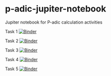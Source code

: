 # p-adic-jupiter-notebook
Jupiter notebook for P-adic calculation activities

Task 1
[![Binder](https://mybinder.org/badge_logo.svg)](https://mybinder.org/v2/gh/viktoriakuanysheva/p-adic.git/networkx?filepath=task_1.ipynb)


Task 2
[![Binder](https://mybinder.org/badge_logo.svg)](https://mybinder.org/v2/gh/viktoriakuanysheva/p-adic.git/networkx?filepath=task_2.ipynb)


Task 3
[![Binder](https://mybinder.org/badge_logo.svg)](https://mybinder.org/v2/gh/viktoriakuanysheva/p-adic.git/networkx?filepath=task_3.ipynb)


Task 4
[![Binder](https://mybinder.org/badge_logo.svg)](https://mybinder.org/v2/gh/viktoriakuanysheva/p-adic.git/networkx?filepath=task_4.ipynb)


Task 5
[![Binder](https://mybinder.org/badge_logo.svg)](https://mybinder.org/v2/gh/viktoriakuanysheva/p-adic.git/networkx?filepath=task_5.ipynb)

